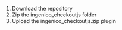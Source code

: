 1. Download the repository
2. Zip the ingenico_checkoutjs folder
3. Upload the ingenico_checkoutjs.zip plugin